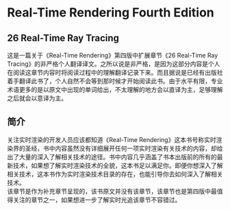 # Real-Time Rendering Fourth Edition
## 26 Real-Time Ray Tracing
这是一篇关于《Real-Time Rendering》第四版中扩展章节《26 Real-Time Ray Tracing》的非严格个人翻译译文。之所以说是非严格，是因为这部分内容是个人在阅读这章节内容时将阅读过程中的理解翻译记录下来。而且据说是已经有出版社着手翻译此书了，个人自然不会等到那时候才开始阅读此书。由于水平有限，专业术语更多的是以原文中出现的单词给出，不太理解的地方会以直译为主，足够理解之后就会以意译为主。  
## 简介
关注实时渲染的开发人员应该都知道《Real-Time Rendering》这本书号称实时渲染界的圣经，书中内容虽然没有详细展开任何一项实时渲染有关技术的内容，却给出了大量的深入了解相关技术的途径。书中内容几乎涵盖了书本出版前的所有的最新技术，如果想了解实时渲染技术的全貌，这本书足以满足你。即便你想深入了解相关技术，这本书作为实时渲染技术目录的存在，也能引导你去如何深入了解相关技术。  
该章节是作为补充章节呈现的，该书原文并没有该章节，该章节也是第四版中最值得关注的章节之一，如果想进一步了解实时光追该章节不容错过。
